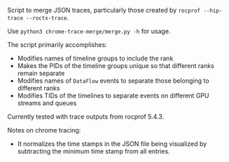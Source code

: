 Script to merge JSON traces, particularly those created by `rocprof --hip-trace --roctx-trace`.

Use `python3 chrome-trace-merge/merge.py -h` for usage.

The script primarily accomplishes:
- Modifies names of timeline groups to include the rank
- Makes the PIDs of the timeline groups unique so that different ranks remain separate
- Modifies names of `DataFlow` events to separate those belonging to different ranks
- Modifies TIDs of the timelines to separate events on different GPU streams and queues

Currently tested with trace outputs from rocprof 5.4.3.

Notes on chrome tracing:
- It normalizes the time stamps in the JSON file being visualized by subtracting the minimum time stamp from all entries.
